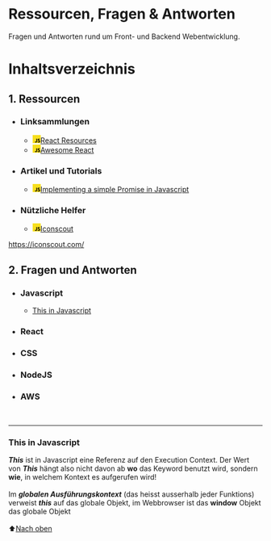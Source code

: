 # Ressourcen, Fragen & Antworten
Fragen und Antworten rund um Front- und Backend Webentwicklung. 

# Inhaltsverzeichnis

## 1. Ressourcen

* ### Linksammlungen

  * ![image](javascript.png)[React Resources](https://reactresources.com/)
  * ![image](javascript.png)[Awesome React](https://github.com/enaqx/awesome-react)

* ### Artikel und Tutorials
  * ![image](javascript.png)[Implementing a simple Promise in Javascript](https://medium.com/swlh/implement-a-simple-promise-in-javascript-20c9705f197a)

* ### Nützliche Helfer
  * ![image](javascript.png)[Iconscout](https://iconscout.com/)

https://iconscout.com/

## 2. Fragen und Antworten

* ### Javascript
  <a name="this_in_javascript"></a>
  * [This in Javascript](#this-in-javascript)

* ### React

* ### CSS

* ### NodeJS

* ### AWS

<br>
<hr>

### This in Javascript  
***This*** ist in Javascript eine Referenz auf den Execution Context. Der Wert von ***This*** hängt also nicht davon ab **wo** das Keyword benutzt wird, sondern **wie**, in welchem Kontext es aufgerufen wird!<br><br>
Im ***globalen Ausführungskontext*** (das heisst ausserhalb jeder Funktions) verweist ***this*** auf das globale Objekt, im Webbrowser ist das **window** Objekt das globale Objekt
<br><br>:arrow_up:[Nach oben](#this_in_javascript)
